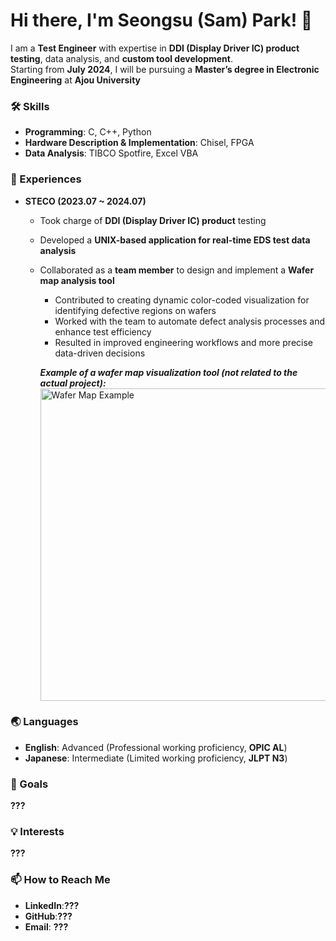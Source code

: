 # Hi there, I'm Seongsu (Sam) Park! 👋

I am a **Test Engineer** with expertise in **DDI (Display Driver IC) product testing**, data analysis, and **custom tool development**.  
Starting from **July 2024**, I will be pursuing a **Master’s degree in Electronic Engineering** at **Ajou University**
### 🛠️ Skills
- **Programming**: C, C++, Python
- **Hardware Description & Implementation**: Chisel, FPGA
- **Data Analysis**: TIBCO Spotfire, Excel VBA

### 🌱 Experiences
- **STECO (2023.07 ~ 2024.07)**  
  - Took charge of **DDI (Display Driver IC) product** testing  
  - Developed a **UNIX-based application for real-time EDS test data analysis**  
  - Collaborated as a **team member** to design and implement a **Wafer map analysis tool**  
    - Contributed to creating dynamic color-coded visualization for identifying defective regions on wafers  
    - Worked with the team to automate defect analysis processes and enhance test efficiency  
    - Resulted in improved engineering workflows and more precise data-driven decisions  

    ***Example of a wafer map visualization tool (not related to the actual project):***  
    <img src="https://github.com/user-attachments/assets/bb4eb821-db9e-4f7a-902f-8120afd8b29b" alt="Wafer Map Example" width="500"/>

### 🌏 Languages
- **English**: Advanced (Professional working proficiency, **OPIC AL**)  
- **Japanese**: Intermediate (Limited working proficiency, **JLPT N3**)

### 🚀 Goals
**???**

### 💡 Interests
**???**

### 📫 How to Reach Me
- **LinkedIn**:**???**
- **GitHub**:**???** 
- **Email**: **???**
